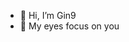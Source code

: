 - 👋 Hi, I’m Gin9
- 👀 My eyes focus on you

<!---
Bluhack-Gin9/Bluhack-Gin9 is a ✨ special ✨ repository because its `README.md` (this file) appears on your GitHub profile.
You can click the Preview link to take a look at your changes.
--->
